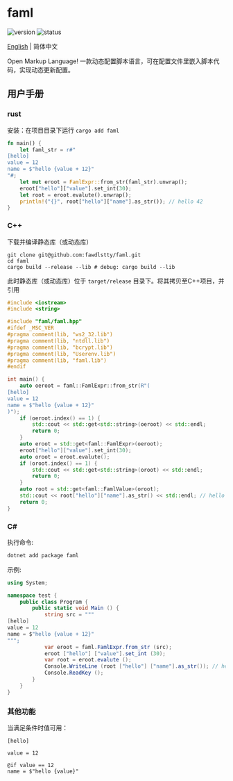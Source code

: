 # faml

![version](https://img.shields.io/badge/dynamic/toml?url=https%3A%2F%2Fraw.githubusercontent.com%2Ffawdlstty%2Ffaml%2Fmain%2FCargo.toml&query=package.version&label=version)
![status](https://img.shields.io/github/actions/workflow/status/fawdlstty/faml/rust.yml)

[English](README.md) | 简体中文

Open Markup Language! 一款动态配置脚本语言，可在配置文件里嵌入脚本代码，实现动态更新配置。

## 用户手册

### rust

安装：在项目目录下运行 `cargo add faml`

```rust
fn main() {
    let faml_str = r#"
[hello]
value = 12
name = $"hello {value + 12}"
"#;
    let mut eroot = FamlExpr::from_str(faml_str).unwrap();
    eroot["hello"]["value"].set_int(30);
    let root = eroot.evalute().unwrap();
    println!("{}", root["hello"]["name"].as_str()); // hello 42
}
```

### C++

下载并编译静态库（或动态库）

```shell
git clone git@github.com:fawdlstty/faml.git
cd faml
cargo build --release --lib # debug: cargo build --lib
```

此时静态库（或动态库）位于 `target/release` 目录下。将其拷贝至C++项目，并引用

```cpp
#include <iostream>
#include <string>

#include "faml/faml.hpp"
#ifdef _MSC_VER
#pragma comment(lib, "ws2_32.lib")
#pragma comment(lib, "ntdll.lib")
#pragma comment(lib, "bcrypt.lib")
#pragma comment(lib, "Userenv.lib")
#pragma comment(lib, "faml.lib")
#endif

int main() {
    auto oeroot = faml::FamlExpr::from_str(R"(
[hello]
value = 12
name = $"hello {value + 12}"
)");
    if (oeroot.index() == 1) {
        std::cout << std::get<std::string>(oeroot) << std::endl;
        return 0;
    }
    auto eroot = std::get<faml::FamlExpr>(oeroot);
    eroot["hello"]["value"].set_int(30);
    auto oroot = eroot.evalute();
    if (oroot.index() == 1) {
        std::cout << std::get<std::string>(oroot) << std::endl;
        return 0;
    }
    auto root = std::get<faml::FamlValue>(oroot);
    std::cout << root["hello"]["name"].as_str() << std::endl; // hello 42
    return 0;
}
```

### C#

执行命令:
```sh
dotnet add package faml
```

示例:
```csharp
using System;

namespace test {
    public class Program {
        public static void Main () {
            string src = """
[hello]
value = 12
name = $"hello {value + 12}"
""";
            var eroot = faml.FamlExpr.from_str (src);
            eroot ["hello"] ["value"].set_int (30);
            var root = eroot.evalute ();
            Console.WriteLine (root ["hello"] ["name"].as_str()); // hello 42
            Console.ReadKey ();
        }
    }
}
```

### 其他功能

当满足条件时值可用：

```faml
[hello]

value = 12

@if value == 12
name = $"hello {value}"
```
